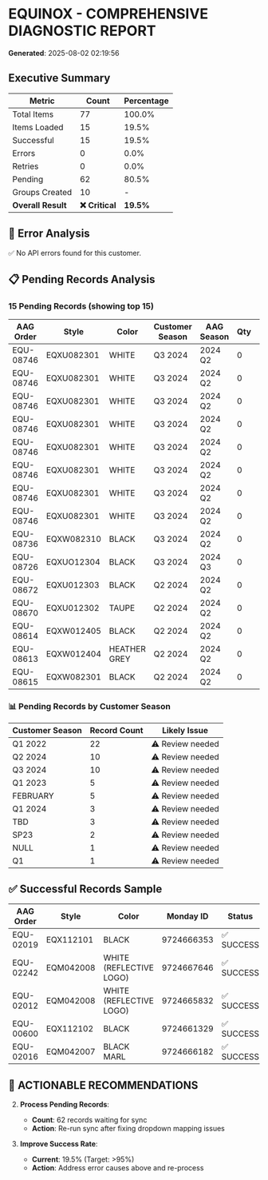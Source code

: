# EQUINOX - COMPREHENSIVE DIAGNOSTIC REPORT
**Generated**: 2025-08-02 02:19:56

## Executive Summary

| Metric | Count | Percentage |
|--------|-------|------------|
| Total Items | 77 | 100.0% |
| Items Loaded | 15 | 19.5% |
| Successful | 15 | 19.5% |
| Errors | 0 | 0.0% |
| Retries | 0 | 0.0% |
| Pending | 62 | 80.5% |
| Groups Created | 10 | - |
| **Overall Result** | **❌ Critical** | **19.5%** |

## 🚨 Error Analysis

✅ No API errors found for this customer.

## 📋 Pending Records Analysis

### 15 Pending Records (showing top 15)

| AAG Order | Style | Color | Customer Season | AAG Season | Qty | Status |
|-----------|-------|--------|----------------|------------|-----|--------|
| EQU-08746 | EQXU082301 | WHITE | Q3 2024 | 2024 Q2 | 0 | PENDING |
| EQU-08746 | EQXU082301 | WHITE | Q3 2024 | 2024 Q2 | 0 | PENDING |
| EQU-08746 | EQXU082301 | WHITE | Q3 2024 | 2024 Q2 | 0 | PENDING |
| EQU-08746 | EQXU082301 | WHITE | Q3 2024 | 2024 Q2 | 0 | PENDING |
| EQU-08746 | EQXU082301 | WHITE | Q3 2024 | 2024 Q2 | 0 | PENDING |
| EQU-08746 | EQXU082301 | WHITE | Q3 2024 | 2024 Q2 | 0 | PENDING |
| EQU-08746 | EQXU082301 | WHITE | Q3 2024 | 2024 Q2 | 0 | PENDING |
| EQU-08746 | EQXU082301 | WHITE | Q3 2024 | 2024 Q2 | 0 | PENDING |
| EQU-08736 | EQXW082310 | BLACK | Q3 2024 | 2024 Q2 | 0 | PENDING |
| EQU-08726 | EQXUO12304 | BLACK | Q3 2024 | 2024 Q3 | 0 | PENDING |
| EQU-08672 | EQXU012303 | BLACK | Q2 2024 | 2024 Q2 | 0 | PENDING |
| EQU-08670 | EQXU012302 | TAUPE | Q2 2024 | 2024 Q2 | 0 | PENDING |
| EQU-08614 | EQXW012405 | BLACK | Q2 2024 | 2024 Q2 | 0 | PENDING |
| EQU-08613 | EQXW012404 | HEATHER GREY | Q2 2024 | 2024 Q2 | 0 | PENDING |
| EQU-08615 | EQXW082301 | BLACK | Q2 2024 | 2024 Q2 | 0 | PENDING |

### 📊 Pending Records by Customer Season

| Customer Season | Record Count | Likely Issue |
|----------------|--------------|--------------|
| Q1 2022 | 22 | ⚠️ Review needed |
| Q2 2024 | 10 | ⚠️ Review needed |
| Q3 2024 | 10 | ⚠️ Review needed |
| Q1 2023 | 5 | ⚠️ Review needed |
| FEBRUARY | 5 | ⚠️ Review needed |
| Q1 2024 | 3 | ⚠️ Review needed |
| TBD | 3 | ⚠️ Review needed |
| SP23 | 2 | ⚠️ Review needed |
| NULL | 1 | ⚠️ Review needed |
| Q1 | 1 | ⚠️ Review needed |

## ✅ Successful Records Sample

| AAG Order | Style | Color | Monday ID | Status |
|-----------|-------|--------|-----------|--------|
| EQU-02019 | EQX112101 | BLACK | 9724666353 | ✅ SUCCESS |
| EQU-02242 | EQM042008 | WHITE (REFLECTIVE LOGO) | 9724667646 | ✅ SUCCESS |
| EQU-02012 | EQM042008 | WHITE (REFLECTIVE LOGO) | 9724665832 | ✅ SUCCESS |
| EQU-00600 | EQX112102 | BLACK | 9724661329 | ✅ SUCCESS |
| EQU-02016 | EQM042007 | BLACK MARL | 9724666182 | ✅ SUCCESS |

## 🎯 ACTIONABLE RECOMMENDATIONS

2. **Process Pending Records**:
   - **Count**: 62 records waiting for sync
   - **Action**: Re-run sync after fixing dropdown mapping issues

3. **Improve Success Rate**:
   - **Current**: 19.5% (Target: >95%)
   - **Action**: Address error causes above and re-process
